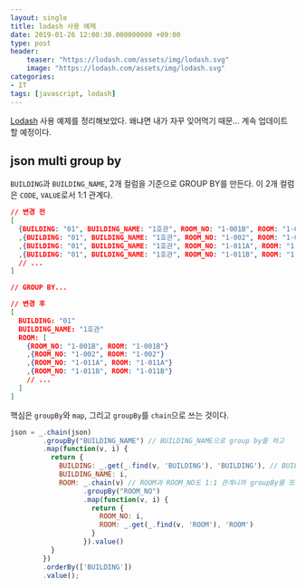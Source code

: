 ```yaml
---
layout: single
title: lodash 사용 예제
date: 2019-01-26 12:00:30.000000000 +09:00
type: post
header:
    teaser: "https://lodash.com/assets/img/lodash.svg"
    image: "https://lodash.com/assets/img/lodash.svg"
categories:
- IT
tags: [javascript, lodash]
---
```


[Lodash] 사용 예제를 정리해보았다. 왜냐면 내가 자꾸 잊어먹기 때문... 계속 업데이트 할 예정이다.

## json multi group by

`BUILDING`과 `BUILDING_NAME`, 2개 컬럼을 기준으로 GROUP BY를 만든다. 이 2개 컬럼은 `CODE`, `VALUE`로서 1:1 관계다.

```json
// 변경 전
[
  {BUILDING: "01", BUILDING_NAME: "1호관", ROOM_NO: "1-001B", ROOM: "1-001B"}
  ,{BUILDING: "01", BUILDING_NAME: "1호관", ROOM_NO: "1-002", ROOM: "1-002"}
  ,{BUILDING: "01", BUILDING_NAME: "1호관", ROOM_NO: "1-011A", ROOM: "1-011A"}
  ,{BUILDING: "01", BUILDING_NAME: "1호관", ROOM_NO: "1-011B", ROOM: "1-011B"}  
  // ...
]

// GROUP BY...

// 변경 후
[
  BUILDING: "01"
  BUILDING_NAME: "1호관"
  ROOM: [
    {ROOM_NO: "1-001B", ROOM: "1-001B"}
    ,{ROOM_NO: "1-002", ROOM: "1-002"}
    ,{ROOM_NO: "1-011A", ROOM: "1-011A"}
    ,{ROOM_NO: "1-011B", ROOM: "1-011B"}    
    // ...
  ]
]
```

핵심은 `groupBy`와 `map`, 그리고 `groupBy`를 `chain`으로 쓰는 것이다.

```javascript
json = _.chain(json)
        .groupBy("BUILDING_NAME") // BUILDING_NAME으로 group by를 하고
        .map(function(v, i) {
          return {
            BUILDING: _.get(_.find(v, 'BUILDING'), 'BUILDING'), // BUILDING은 _.find로 하나만 골라내고
            BUILDING_NAME: i,
            ROOM: _.chain(v) // ROOM과 ROOM_NO도 1:1 관계니까 groupBy를 또 해주면 된다
                  .groupBy("ROOM_NO")
                  .map(function(v, i) {
                    return {
                      ROOM_NO: i,
                      ROOM: _.get(_.find(v, 'ROOM'), 'ROOM')
                    }
                  }).value()
          }
        })
        .orderBy(['BUILDING'])
        .value();
```

[Lodash]: https://lodash.com/
